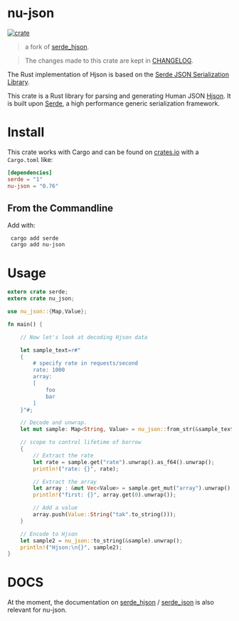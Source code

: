 # nu-json

[![crate](https://img.shields.io/crates/v/nu-json.svg?style=flat-square)](https://crates.io/crates/nu-json)

> a fork of [serde_hjson](https://crates.io/crates/serde-hjson).

> The changes made to this crate are kept in [CHANGELOG](/crates/nu-json/CHANGELOG.md).

The Rust implementation of Hjson is based on the [Serde JSON Serialization Library](https://github.com/serde-rs/json).

This crate is a Rust library for parsing and generating Human JSON [Hjson](https://hjson.github.io). It is built upon [Serde](https://github.com/serde-rs/serde), a high performance generic serialization framework.

# Install

This crate works with Cargo and can be found on [crates.io](https://crates.io/crates/nu-json) with a `Cargo.toml` like:

```toml
[dependencies]
serde = "1"
nu-json = "0.76"
```

## From the Commandline

Add with:

```
 cargo add serde
 cargo add nu-json
```

# Usage

```rust
extern crate serde;
extern crate nu_json;

use nu_json::{Map,Value};

fn main() {

    // Now let's look at decoding Hjson data

    let sample_text=r#"
    {
        # specify rate in requests/second
        rate: 1000
        array:
        [
            foo
            bar
        ]
    }"#;

    // Decode and unwrap.
    let mut sample: Map<String, Value> = nu_json::from_str(&sample_text).unwrap();

    // scope to control lifetime of borrow
    {
        // Extract the rate
        let rate = sample.get("rate").unwrap().as_f64().unwrap();
        println!("rate: {}", rate);

        // Extract the array
        let array : &mut Vec<Value> = sample.get_mut("array").unwrap().as_array_mut().unwrap();
        println!("first: {}", array.get(0).unwrap());

        // Add a value
        array.push(Value::String("tak".to_string()));
    }

    // Encode to Hjson
    let sample2 = nu_json::to_string(&sample).unwrap();
    println!("Hjson:\n{}", sample2);
}
```

# DOCS

At the moment, the documentation on [serde_hjson](https://docs.rs/serde-hjson/0.9.1/serde_hjson/) / [serde_json](https://docs.rs/serde_json/1.0.93/serde_json/) is also relevant for nu-json.
